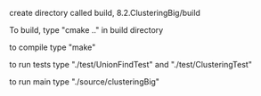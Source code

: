 create directory called build, 8.2.ClusteringBig/build

To build, type "cmake .." in build directory

to compile type "make"

to run tests type "./test/UnionFindTest" and "./test/ClusteringTest"

to run main type "./source/clusteringBig"